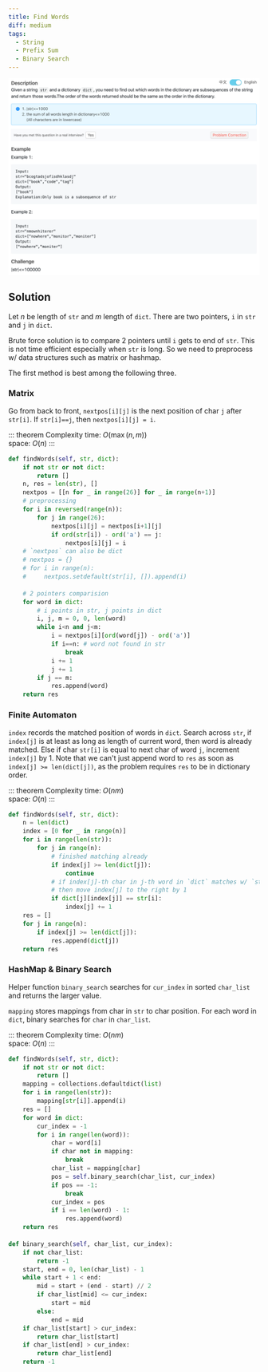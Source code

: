 ```yaml
---
title: Find Words
diff: medium
tags:
  - String
  - Prefix Sum
  - Binary Search
---
```


<img class="medium-zoom" src="/algo/find-words.png" alt="https://www.lintcode.com/problem/find-words">

## Solution

Let $n$ be length of `str` and $m$ length of `dict`. There are two pointers, `i` in `str` and `j` in `dict`.

Brute force solution is to compare 2 pointers until `i` gets to end of `str`. This is not time efficient especially when `str` is long. So we need to preprocess w/ data structures such as matrix or hashmap.

The first method is best among the following three.

### Matrix

Go from back to front, `nextpos[i][j]` is the next position of char `j` after `str[i]`. If `str[i]==j`, then `nextpos[i][j] = i`.

::: theorem Complexity
time: $O(\max(n, m))$  
space: $O(n)$
:::

```py
def findWords(self, str, dict):
    if not str or not dict:
        return []
    n, res = len(str), []
    nextpos = [[n for _ in range(26)] for _ in range(n+1)]
    # preprocessing
    for i in reversed(range(n)):
        for j in range(26):
            nextpos[i][j] = nextpos[i+1][j]
            if ord(str[i]) - ord('a') == j:
                nextpos[i][j] = i
    # `nextpos` can also be dict
    # nextpos = {}
    # for i in range(n):
    #     nextpos.setdefault(str[i], []).append(i)

    # 2 pointers comparision
    for word in dict:
        # i points in str, j points in dict
        i, j, m = 0, 0, len(word)
        while i<n and j<m:
            i = nextpos[i][ord(word[j]) - ord('a')]
            if i==n: # word not found in str
                break
            i += 1
            j += 1
        if j == m:
            res.append(word)
    return res
```

### Finite Automaton

`index` records the matched position of words in `dict`. Search across `str`, if `index[j]` is at least as long as length of current word, then word is already matched. Else if char `str[i]` is equal to next char of word `j`, increment `index[j]` by 1. Note that we can't just append word to `res` as soon as `index[j] >= len(dict[j])`, as the problem requires `res` to be in dictionary order.

::: theorem Complexity
time: $O(nm)$  
space: $O(n)$
:::

```py
def findWords(self, str, dict):
    n = len(dict)
    index = [0 for _ in range(n)]
    for i in range(len(str)):
        for j in range(n):
            # finished matching already
            if index[j] >= len(dict[j]):
                continue
            # if index[j]-th char in j-th word in `dict` matches w/ `str[i]`
            # then move index[j] to the right by 1
            if dict[j][index[j]] == str[i]:
                index[j] += 1
    res = []
    for j in range(n):
        if index[j] >= len(dict[j]):
            res.append(dict[j])
    return res
```

### HashMap & Binary Search

Helper function `binary_search` searches for `cur_index` in sorted `char_list` and returns the larger value.

`mapping` stores mappings from char in `str` to char position. For each word in `dict`, binary searches for `char` in `char_list`.

::: theorem Complexity
time: $O(nm)$  
space: $O(n)$
:::

```py
def findWords(self, str, dict):
    if not str or not dict:
        return []
    mapping = collections.defaultdict(list)
    for i in range(len(str)):
        mapping[str[i]].append(i)
    res = []
    for word in dict:
        cur_index = -1
        for i in range(len(word)):
            char = word[i]
            if char not in mapping:
                break
            char_list = mapping[char]
            pos = self.binary_search(char_list, cur_index)
            if pos == -1:
                break
            cur_index = pos
            if i == len(word) - 1:
                res.append(word)
    return res

def binary_search(self, char_list, cur_index):
    if not char_list:
        return -1
    start, end = 0, len(char_list) - 1
    while start + 1 < end:
        mid = start + (end - start) // 2
        if char_list[mid] <= cur_index:
            start = mid
        else:
            end = mid
    if char_list[start] > cur_index:
        return char_list[start]
    if char_list[end] > cur_index:
        return char_list[end]
    return -1
```
